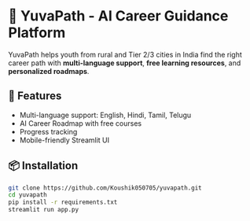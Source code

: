 # 🎯 YuvaPath - AI Career Guidance Platform

YuvaPath helps youth from rural and Tier 2/3 cities in India find the right career path with **multi-language support**, **free learning resources**, and **personalized roadmaps**.

## 🚀 Features
- Multi-language support: English, Hindi, Tamil, Telugu
- AI Career Roadmap with free courses
- Progress tracking
- Mobile-friendly Streamlit UI

## 📦 Installation
```bash
git clone https://github.com/Koushik050705/yuvapath.git
cd yuvapath
pip install -r requirements.txt
streamlit run app.py
